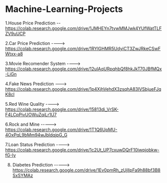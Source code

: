 # Machine-Learning-Projects

1.House Price Prediction  -- https://colab.research.google.com/drive/1JMHEYn7tvwMMJwk4YUfWatTLFZV9uUCP

2.Car Price Prediction ---->  https://colab.research.google.com/drive/1RYlGHMR5UdyiCT3ZwJRkeCSwFWtxx-a8

3.Movie Recomender System ----> https://colab.research.google.com/drive/12uIAqURpqhbQf8hkJkT70JBfMQx-LiGn

4.Fake News Prediction ---> https://colab.research.google.com/drive/1p4XjhVehdX3zsqhA83IVSbjueFJqK8cl

5.Red Wine Quality ----> https://colab.research.google.com/drive/15813di_VrSK-F4LCpPivUOWuZqiLr1U7

6.Rock and Mine -----> https://colab.research.google.com/drive/1T1Q6UpMU-4OxPqL9bMm94wJbldqjpG_G

7.Loan Status Prediction  ----> https://colab.research.google.com/drive/1c2Ut_UP7cxuwDQrF10iwpjobkw-fG-Iy

8. Diabetes Prediction ----->  https://colab.research.google.com/drive/1Ev0pmRh_zUjlIpFa9h88bf3B8SxSYMAz
